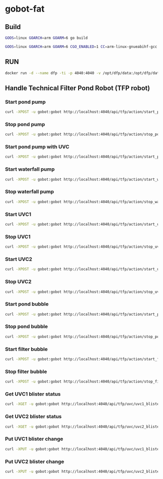 # gobot-fat

## Build

```bash
GOOS=linux GOARCH=arm GOARM=6 go build

GOOS=linux GOARCH=arm GOARM=6 CGO_ENABLED=1 CC=arm-linux-gnueabihf-gcc go build
```

## RUN

```bash
docker run -d --name dfp -ti -p 4040:4040 -v /opt/dfp/data:/opt/dfp/data -v /opt/dfp/config:/opt/dfp/config disaster37/dfp:latest 
```

## Handle Technical Filter Pond Robot (TFP robot)

### Start pond pump
```bash
curl -XPOST -u gobot:gobot http://localhost:4040/api/tfp/action/start_pond_pump
```

### Stop pond pump
```bash
curl -XPOST -u gobot:gobot http://localhost:4040/api/tfp/action/stop_pond_pump
```

### Start pond pump with UVC
```bash
curl -XPOST -u gobot:gobot http://localhost:4040/api/tfp/action/start_pond_pump_with_uvc
```

### Start waterfall pump
```bash
curl -XPOST -u gobot:gobot http://localhost:4040/api/tfp/action/start_waterfall_pump
```

### Stop waterfall pump
```bash
curl -XPOST -u gobot:gobot http://localhost:4040/api/tfp/action/stop_waterfall_pump
```

### Start UVC1
```bash
curl -XPOST -u gobot:gobot http://localhost:4040/api/tfp/action/start_uvc1
```

### Stop UVC1
```bash
curl -XPOST -u gobot:gobot http://localhost:4040/api/tfp/action/stop_uvc1
```

### Start UVC2
```bash
curl -XPOST -u gobot:gobot http://localhost:4040/api/tfp/action/start_uvc2
```

### Stop UVC2
```bash
curl -XPOST -u gobot:gobot http://localhost:4040/api/tfp/action/stop_uvc2
```

### Start pond bubble
```bash
curl -XPOST -u gobot:gobot http://localhost:4040/api/tfp/action/start_pond_bubble
```

### Stop pond bubble
```bash
curl -XPOST -u gobot:gobot http://localhost:4040/api/tfp/action/stop_pond_bubble
```

### Start filter bubble
```bash
curl -XPOST -u gobot:gobot http://localhost:4040/api/tfp/action/start_filter_bubble
```

### Stop filter bubble
```bash
curl -XPOST -u gobot:gobot http://localhost:4040/api/tfp/action/stop_filter_bubble
```

### Get UVC1 blister status
```bash
curl -XGET -u gobot:gobot http://localhost:4040/api/tfp/uvc/uvc1_blister_status
```

### Get UVC2 blister status
```bash
curl -XGET -u gobot:gobot http://localhost:4040/api/tfp/uvc/uvc2_blister_status
```

### Put UVC1 blister change
```bash
curl -XPUT -u gobot:gobot http://localhost:4040/api/tfp/uvc/uvc1_blister_new
```

### Put UVC2 blister change
```bash
curl -XPUT -u gobot:gobot http://localhost:4040/api/tfp/uvc/uvc2_blister_new
```

